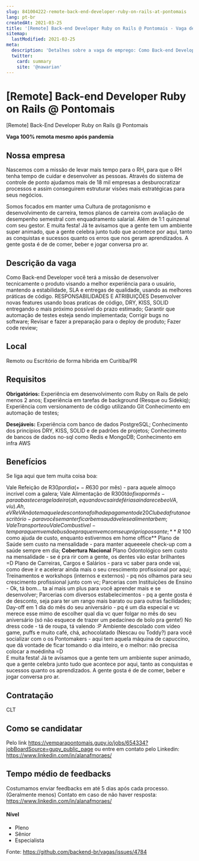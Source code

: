 ```yaml
---
slug: 841004222-remote-back-end-developer-ruby-on-rails-at-pontomais
lang: pt-br
createdAt: 2021-03-25
title: '[Remote] Back-end Developer Ruby on Rails @ Pontomais - Vaga de Emprego'
sitemap:
  lastModified: 2021-03-25
meta:
  description: 'Detalhes sobre a vaga de emprego: Como Back-end Developer você terá a missão de desenvolver tecnicamente o produto visando a melhor experiência para o usuário, mantendo a estabilidade, SLA e entregas de qualidade, usando as melhores práticas de código. RESPONSABILIDADES E ATRIBUIÇÕES Desenvolver novas features usando boas praticas de código, DRY, KISS, SOLID entregando o mais próximo possível do prazo estimado; Garantir que automação de testes esteja sendo implementada; Corrigir bugs no software; Revisar e fazer a preparação para o deploy de produto; Fazer code review;'
  twitter:
    card: summary
    site: '@nawarian'
---
```


# [Remote] Back-end Developer Ruby on Rails @ Pontomais

[Remote] Back-End Developer Ruby on Rails @ Pontomais

**Vaga 100% remota mesmo após pandemia**

## Nossa empresa

Nascemos com a missão de levar mais tempo para o RH, para que o RH tenha tempo de cuidar e desenvolver as pessoas.
Através do sistema de controle de ponto ajudamos mais de 18 mil empresas a desburocratizar processos e assim conseguirem estruturar visões mais estratégicas para seus negócios.

Somos focados em manter uma Cultura de protagonismo e desenvolvimento de carreira, temos planos de carreira com avaliação de desempenho semestral com enquadramento salarial. Além de 1:1 quinzenal com seu gestor. E muita festa! Já te avisamos que a gente tem um ambiente super animado, que a gente celebra junto tudo que acontece por aqui, tanto as conquistas e sucessos quanto os erros que nos geram aprendizados. A gente gosta é de de comer, beber e jogar conversa pro ar. 

## Descrição da vaga

Como Back-end Developer você terá a missão de desenvolver tecnicamente o produto visando a melhor experiência para o usuário, mantendo a estabilidade, SLA e entregas de qualidade, usando as melhores práticas de código.
RESPONSABILIDADES E ATRIBUIÇÕES
Desenvolver novas features usando boas praticas de código, DRY, KISS, SOLID entregando o mais próximo possível do prazo estimado;
Garantir que automação de testes esteja sendo implementada;
Corrigir bugs no software;
Revisar e fazer a preparação para o deploy de produto;
Fazer code review;

## Local

Remoto ou Escritório de forma hibrida em Curitiba/PR

## Requisitos

**Obrigatórios:**
Experiência em desenvolvimento com Ruby on Rails de pelo menos 2 anos;
Experiência em tarefas de background (Resque ou Sidekiq);
Experiência com versionamento de código utilizando Git
Conhecimento em automação de testes;

**Desejáveis:**
Experiência com banco de dados PostgreSQL;
Conhecimento dos princípios DRY, KISS, SOLID e de padrões de projetos;
Conhecimento de bancos de dados no-sql como Redis e MongoDB;
Conhecimento em infra AWS



## Benefícios

Se liga aqui que tem muita coisa boa:

Vale Refeição de R$30 por dia (+- R$630 por mês) - para aquele almoço incrível com a galera;
Vale Alimentação de R$300tão fixo por mês - para abastecer a geladeira (ah, e quando vc sair de férias ainda recebe o VA, viu). Ah, e VR e VA não tem aquele desconto na folha de pagamento de 20% de co-participação ;)
Clube da fruta no escritório - para você se manter ficar bem saudável e se alimentar bem; 
Vale Transporte ou Vale Combustível - tem para quem vem de busão e pra quem vem com seu próprio possante;
**R$ 100 como ajuda de custo, enquanto estivermos em home office** 
Plano de Saúde sem custo na mensalidade - para manter aqueeeele check-up com a saúde sempre em dia;  **Cobertura** **Nacional**
Plano Odontológico sem custo na mensalidade - se é pra rir com a gente, os dentes vão estar brilhantes =D 
Plano de Carreiras, Cargos e Salários - para vc saber para onde vai, como deve ir e acelerar ainda mais o seu crescimento profissional por aqui;  
Treinamentos e workshops (internos e externos) - pq nós olhamos para seu crescimento profissional junto com vc; 
Parcerias com Instituições de Ensino - Ok, tá bom... ta aí mais um plus para você aprender mais e se desenvolver; 
Parcerias com diversos estabelecimentos - pq a gente gosta é de desconto, seja para ter um rango mais barato ou para outras facilidades;
Day-off em 1 dia do mês do seu aniversário - pq é um dia especial e vc merece esse mimo de escolher qual dia vc quer folgar no mês do seu aniversário (só não esquece de trazer um pedacíneo de bolo pra gente!)
No dress code - tá de roupa, tá valendo :P
Ambiente descolado com vídeo game, puffs e muito café, chá, achocolatado (Nescau ou Toddy?) para você socializar com o os Pontomakers - aqui tem aquela máquina de capuccino, que dá vontade de ficar tomando o dia inteiro, e o melhor: não precisa colocar a moédinha =D  
E muita festa! Já te avisamos que a gente tem um ambiente super animado, que a gente celebra junto tudo que acontece por aqui, tanto as conquistas e sucessos quanto os aprendizados. A gente gosta é de de comer, beber e jogar conversa pro ar. 

## Contratação

CLT

## Como se candidatar
Pelo link https://vemparapontomais.gupy.io/jobs/654334?jobBoardSource=gupy_public_page
ou entre em contato pelo Linkedin: https://www.linkedin.com/in/alanafmoraes/

## Tempo médio de feedbacks

Costumamos enviar feedbacks em até 5 dias após cada processo. (Geralmente menos)
Contato em caso de não haver resposta: https://www.linkedin.com/in/alanafmoraes/

#### Nível
- Pleno
- Sênior
- Especialista




Fonte: https://github.com/backend-br/vagas/issues/4784